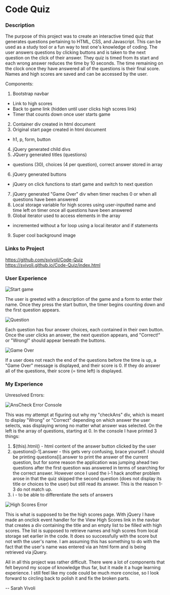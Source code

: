 # Code Quiz

### Description

The purpose of this project was to create an interactive timed quiz that generates questions pertaining to HTML, CSS, and Javascript. This can be used as a study tool or a fun way to test one's knowledge of coding. The user answers questions by clicking buttons and is taken to the next question on the click of their answer. They quiz is timed from its start and each wrong answer reduces the time by 10 seconds. The time remaining on the clock once they have answered all of the questions is their final score. Names and high scores are saved and can be accessed by the user.

Components:
1. Bootstrap navbar
- Link to high scores
- Back to game link (hidden until user clicks high scores link)
- Timer that counts down once user starts game
2. Container div created in html document
3. Original start page created in html document
- h1, p, form, button
4. jQuery generated child divs
5. JQuery generated titles (questions)
- questions (30), choices (4 per question), correct answer stored in array
6. jQuery generated buttons
- jQuery on click functions to start game and switch to next question
7. jQuery generated "Game Over" div when timer reaches 0 or when all questions have been answered
8. Local storage variable for high scores using user-inputted name and time left on timer once all questions have been answered
9. Global iterator used to access elements in the array
- incremented without a for loop using a local iterator and if statements
9. Super cool background image

### Links to Project

https://github.com/svivoli/Code-Quiz  
https://svivoli.github.io/Code-Quiz/index.html


### User Experience

![Start game](https://i.imgur.com/HpGTYuc.jpg)

The user is greeted with a description of the game and a form to enter their name. Once they press the start button, the timer begins counting down and the first question appears.

![Question](https://i.imgur.com/e6VqMo1.jpg)

Each question has four answer choices, each contained in their own button. Once the user clicks an answer, the next question appears, and "Correct!" or "Wrong!" should appear beneath the buttons.

![Game Over](https://i.imgur.com/Fgow3av.jpg)

If a user does not reach the end of the questions before the time is up, a "Game Over" message is displayed, and their score is 0. If they do answer all of the questions, their score (= time left) is displayed.

### My Experience

Unresolved Errors:

![AnsCheck Error Console](https://i.imgur.com/FaEjTH2.png)

This was my attempt at figuring out why my "checkAns" div, which is meant to display "Wrong" or "Correct" depending on which answer the user selects, was displaying wrong no matter what answer was selected.
On the left is the array of questions, starting at 0.
In the console I have printed 3 things: 
1. $(this).html() - html content of the answer button clicked by the user 
2. questions[i-1].answer - this gets very confusing, brace yourself. I should be printing questions[i].answer to print the answer of the current question, but for some reason the application was jumping ahead two questions after the first question was answered in terms of searching for the correct answer. However once I used the i-1 hack another problem arose in that the quiz skipped the second question (does not display its title or choices to the user) but still read its answer. This is the reason 1-3 do not match up.
3. i - to be able to differentiate the sets of answers

![High Scores Error](https://i.imgur.com/UQWUwNr.png)

This is what is supposed to be the high scores page. With jQuery I have made an onclick event handler for the View High Scores link in the navbar that creates a div containing the title and an empty list to be filled with high scores. The list is supposed to retrieve names and high scores from local storage set earlier in the code. It does so successfully with the score but not with the user's name. I am assuming this has something to do with the fact that the user's name was entered via an html form and is being retrieved via jQuery.

All in all this project was rather difficult. There were a lot of components that felt beyond my scope of knowledge thus far, but it made it a huge learning experience. I still feel like my code could be much more concise, so I look forward to circling back to polish it and fix the broken parts.

-- Sarah Vivoli
